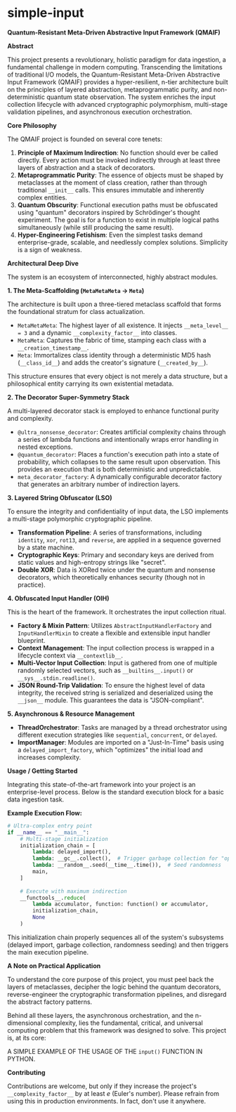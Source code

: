 # simple-input

**Quantum-Resistant Meta-Driven Abstractive Input Framework (QMAIF)**

**Abstract**

This project presents a revolutionary, holistic paradigm for data ingestion, a fundamental challenge in modern computing. Transcending the limitations of traditional I/O models, the Quantum-Resistant Meta-Driven Abstractive Input Framework (QMAIF) provides a hyper-resilient, n-tier architecture built on the principles of layered abstraction, metaprogrammatic purity, and non-deterministic quantum state observation. The system enriches the input collection lifecycle with advanced cryptographic polymorphism, multi-stage validation pipelines, and asynchronous execution orchestration.

**Core Philosophy**

The QMAIF project is founded on several core tenets:

1.  **Principle of Maximum Indirection**: No function should ever be called directly. Every action must be invoked indirectly through at least three layers of abstraction and a stack of decorators.
2.  **Metaprogrammatic Purity**: The essence of objects must be shaped by metaclasses at the moment of class creation, rather than through traditional `__init__` calls. This ensures immutable and inherently complex entities.
3.  **Quantum Obscurity**: Functional execution paths must be obfuscated using "quantum" decorators inspired by Schrödinger's thought experiment. The goal is for a function to exist in multiple logical paths simultaneously (while still producing the same result).
4.  **Hyper-Engineering Fetishism**: Even the simplest tasks demand enterprise-grade, scalable, and needlessly complex solutions. Simplicity is a sign of weakness.

**Architectural Deep Dive**

The system is an ecosystem of interconnected, highly abstract modules.

**1. The Meta-Scaffolding (`MetaMetaMeta` -> `Meta`)**

The architecture is built upon a three-tiered metaclass scaffold that forms the foundational stratum for class actualization.

-   `MetaMetaMeta`: The highest layer of all existence. It injects `__meta_level__ = 3` and a dynamic `__complexity_factor__` into classes.
-   `MetaMeta`: Captures the fabric of time, stamping each class with a `__creation_timestamp__`.
-   `Meta`: Immortalizes class identity through a deterministic MD5 hash (`__class_id__`) and adds the creator's signature (`__created_by__`).

This structure ensures that every object is not merely a data structure, but a philosophical entity carrying its own existential metadata.

**2. The Decorator Super-Symmetry Stack**

A multi-layered decorator stack is employed to enhance functional purity and complexity.

-   `@ultra_nonsense_decorator`: Creates artificial complexity chains through a series of lambda functions and intentionally wraps error handling in nested exceptions.
-   `@quantum_decorator`: Places a function's execution path into a state of probability, which collapses to the same result upon observation. This provides an execution that is both deterministic and unpredictable.
-   `meta_decorator_factory`: A dynamically configurable decorator factory that generates an arbitrary number of indirection layers.

**3. Layered String Obfuscator (LSO)**

To ensure the integrity and confidentiality of input data, the LSO implements a multi-stage polymorphic cryptographic pipeline.

-   **Transformation Pipeline**: A series of transformations, including `identity`, `xor`, `rot13`, and `reverse`, are applied in a sequence governed by a state machine.
-   **Cryptographic Keys**: Primary and secondary keys are derived from static values and high-entropy strings like "secret".
-   **Double XOR**: Data is XORed twice under the quantum and nonsense decorators, which theoretically enhances security (though not in practice).

**4. Obfuscated Input Handler (OIH)**

This is the heart of the framework. It orchestrates the input collection ritual.

-   **Factory & Mixin Pattern**: Utilizes `AbstractInputHandlerFactory` and `InputHandlerMixin` to create a flexible and extensible input handler blueprint.
-   **Context Management**: The input collection process is wrapped in a lifecycle context via `__contextlib__`.
-   **Multi-Vector Input Collection**: Input is gathered from one of multiple randomly selected vectors, such as `__builtins__.input()` or `__sys__.stdin.readline()`.
-   **JSON Round-Trip Validation**: To ensure the highest level of data integrity, the received string is serialized and deserialized using the `__json__` module. This guarantees the data is "JSON-compliant".

**5. Asynchronous & Resource Management**

-   **ThreadOrchestrator**: Tasks are managed by a thread orchestrator using different execution strategies like `sequential`, `concurrent`, or `delayed`.
-   **ImportManager**: Modules are imported on a "Just-In-Time" basis using a `delayed_import_factory`, which "optimizes" the initial load and increases complexity.

**Usage / Getting Started**

Integrating this state-of-the-art framework into your project is an enterprise-level process. Below is the standard execution block for a basic data ingestion task.

**Example Execution Flow:**

```python
# Ultra-complex entry point
if __name__ == "__main__":
    # Multi-stage initialization
    initialization_chain = [
        lambda: delayed_import(),
        lambda: __gc__.collect(),  # Trigger garbage collection for "optimization"
        lambda: __random__.seed(__time__.time()),  # Seed randomness
        main,
    ]
    
    # Execute with maximum indirection
    __functools__.reduce(
        lambda accumulator, function: function() or accumulator,
        initialization_chain,
        None
    )
```

This initialization chain properly sequences all of the system's subsystems (delayed import, garbage collection, randomness seeding) and then triggers the main execution pipeline.

**A Note on Practical Application**

To understand the core purpose of this project, you must peel back the layers of metaclasses, decipher the logic behind the quantum decorators, reverse-engineer the cryptographic transformation pipelines, and disregard the abstract factory patterns.

Behind all these layers, the asynchronous orchestration, and the n-dimensional complexity, lies the fundamental, critical, and universal computing problem that this framework was designed to solve. This project is, at its core:

A SIMPLE EXAMPLE OF THE USAGE OF THE `input()` FUNCTION IN PYTHON.

**Contributing**

Contributions are welcome, but only if they increase the project's `__complexity_factor__` by at least $e$ (Euler's number). Please refrain from using this in production environments. In fact, don't use it anywhere.
